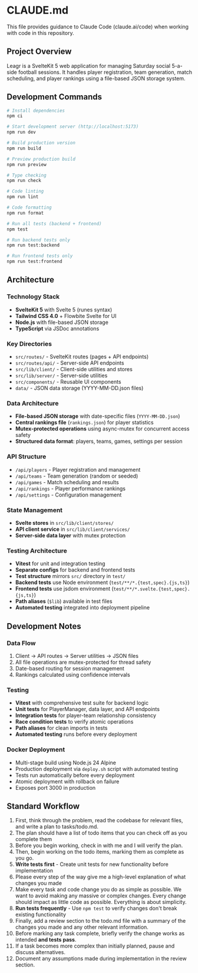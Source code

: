 # CLAUDE.md

This file provides guidance to Claude Code (claude.ai/code) when working with code in this repository.

## Project Overview

Leagr is a SvelteKit 5 web application for managing Saturday social 5-a-side football sessions. It handles player registration, team generation, match scheduling, and player rankings using a file-based JSON storage system.

## Development Commands

```bash
# Install dependencies
npm ci

# Start development server (http://localhost:5173)
npm run dev

# Build production version
npm run build

# Preview production build
npm run preview

# Type checking
npm run check

# Code linting
npm run lint

# Code formatting
npm run format

# Run all tests (backend + frontend)
npm test

# Run backend tests only
npm run test:backend

# Run frontend tests only
npm run test:frontend
```

## Architecture

### Technology Stack

- **SvelteKit 5** with Svelte 5 (runes syntax)
- **Tailwind CSS 4.0** + Flowbite Svelte for UI
- **Node.js** with file-based JSON storage
- **TypeScript** via JSDoc annotations

### Key Directories

- `src/routes/` - SvelteKit routes (pages + API endpoints)
- `src/routes/api/` - Server-side API endpoints
- `src/lib/client/` - Client-side utilities and stores
- `src/lib/server/` - Server-side utilities
- `src/components/` - Reusable UI components
- `data/` - JSON data storage (YYYY-MM-DD.json files)

### Data Architecture

- **File-based JSON storage** with date-specific files (`YYYY-MM-DD.json`)
- **Central rankings file** (`rankings.json`) for player statistics
- **Mutex-protected operations** using async-mutex for concurrent access safety
- **Structured data format**: players, teams, games, settings per session

### API Structure

- `/api/players` - Player registration and management
- `/api/teams` - Team generation (random or seeded)
- `/api/games` - Match scheduling and results
- `/api/rankings` - Player performance rankings
- `/api/settings` - Configuration management

### State Management

- **Svelte stores** in `src/lib/client/stores/`
- **API client service** in `src/lib/client/services/`
- **Server-side data layer** with mutex protection

### Testing Architecture

- **Vitest** for unit and integration testing
- **Separate configs** for backend and frontend tests
- **Test structure** mirrors `src/` directory in `test/`
- **Backend tests** use Node environment (`test/**/*.{test,spec}.{js,ts}`)
- **Frontend tests** use jsdom environment (`test/**/*.svelte.{test,spec}.{js,ts}`)
- **Path aliases** (`$lib`) available in test files
- **Automated testing** integrated into deployment pipeline

## Development Notes

### Data Flow

1. Client → API routes → Server utilities → JSON files
2. All file operations are mutex-protected for thread safety
3. Date-based routing for session management
4. Rankings calculated using confidence intervals

### Testing

- **Vitest** with comprehensive test suite for backend logic
- **Unit tests** for PlayerManager, data layer, and API endpoints
- **Integration tests** for player-team relationship consistency
- **Race condition tests** to verify atomic operations
- **Path aliases** for clean imports in tests
- **Automated testing** runs before every deployment

### Docker Deployment

- Multi-stage build using Node.js 24 Alpine
- Production deployment via `deploy.sh` script with automated testing
- Tests run automatically before every deployment
- Atomic deployment with rollback on failure
- Exposes port 3000 in production

## Standard Workflow

1. First, think through the problem, read the codebase for relevant files, and write a plan to tasks/todo.md.
2. The plan should have a list of todo items that you can check off as you complete them
3. Before you begin working, check in with me and I will verify the plan.
4. Then, begin working on the todo items, marking them as complete as you go.
5. **Write tests first** - Create unit tests for new functionality before implementation
6. Please every step of the way give me a high-level explanation of what changes you made
7. Make every task and code change you do as simple as possible. We want to avoid making any massive or complex changes. Every change should impact as little code as possible. Everything is about simplicity.
8. **Run tests frequently** - Use `npm test` to verify changes don't break existing functionality
9. Finally, add a review section to the todo.md file with a summary of the changes you made and any other relevant information.
10. Before marking any task complete, briefly verify the change works as intended **and tests pass**.
11. If a task becomes more complex than initially planned, pause and discuss alternatives.
12. Document any assumptions made during implementation in the review section.
